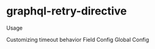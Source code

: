 graphql-retry-directive
=======================

Usage

Customizing timeout behavior
Field Config
Global Config

